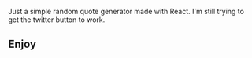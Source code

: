 Just a simple random quote generator made with React. I'm still trying to get the twitter button to work.

## Enjoy

